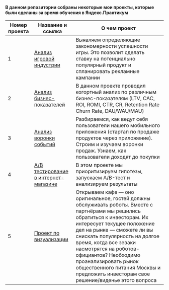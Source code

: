 **В данном репозитории собраны некоторые мои проекты, которые были сделаны за время обучения в Яндекс.Практикум**
 
Номер проекта | Название и ссылка | О чем проект |
--- | --- | --- |
1 | [Анализ игровой индустрии](https://github.com/AlexandrBelokon/YandexProjects/blob/main/01-%D0%90%D0%BD%D0%B0%D0%BB%D0%B8%D0%B7%20%D1%80%D1%8B%D0%BD%D0%BA%D0%B0%20%D0%BA%D0%BE%D0%BC%D0%BF%D1%8C%D1%8E%D1%82%D0%B5%D1%80%D0%BD%D1%8B%D1%85%20%D0%B8%D0%B3%D1%80/games_project.ipynb "Анализ игровой индустрии") | Выявляем определяющие закономерности успешности игры. Это позволит сделать ставку на потенциально популярный продукт и спланировать рекламные кампании |
2 | [Анализ бизнес-показателей](https://github.com/AlexandrBelokon/YandexProjects/blob/main/02-%D0%A0%D0%B0%D1%81%D1%81%D1%87%D0%B5%D1%82%20%D0%BF%D1%80%D0%BE%D0%B4%D1%83%D0%BA%D1%82%D0%BE%D0%B2%D1%8B%D1%85%20%D0%BC%D0%B5%D1%82%D1%80%D0%B8%D0%BA%20%D0%B8%20%D0%BA%D0%BE%D0%B3%D0%BE%D1%80%D1%82%D0%BD%D1%8B%D0%B9%20%D0%B0%D0%BD%D0%B0%D0%BB%D0%B8%D0%B7%20%D0%B4%D0%B0%D0%BD%D0%BD%D1%8B%D1%85/pdoduct_metrics.ipynb "Анализ бизнес-показателей") | В данном проекте проводил когортный анализ по различным бизнес-показателям (LTV, CAC, ROI, ROMI, CTR, CR, Retention Rate Churn Rate, DAU/WAU/MAU) |
3 | [Анализ воронки событий](https://github.com/AlexandrBelokon/YandexProjects/blob/main/03-%D0%92%D0%BE%D1%80%D0%BE%D0%BD%D0%BA%D0%B8%20%D1%81%D0%BE%D0%B1%D1%8B%D1%82%D0%B8%D0%B9/funnel.ipynb "Анализ бизнес-показателей") | Разбираемся, как ведут себя пользователи нашего мобильного приложения (стартап по продаже продуктов через приложение). Строим и изучаем воронки продаж. Узнаем, как пользователи доходят до покупки |
4 | [А/B тестирование в интернет-магазине](https://github.com/AlexandrBelokon/YandexProjects/blob/main/04-%D0%90%D0%91%20%D0%A2%D0%B5%D1%81%D1%82%D0%B8%D1%80%D0%BE%D0%B2%D0%B0%D0%BD%D0%B8%D0%B5/ab_tests.ipynb "Аналитика в интернет-магазине") | В этом проекте мы приоритизируем гипотезы, запускаем A/B-тест и анализируем результаты |
5 | [Проект по визуализации](https://github.com/AlexandrBelokon/YandexProjects/blob/main/05-%D0%92%D0%B8%D0%B7%D1%83%D0%B0%D0%BB%D0%B8%D0%B7%D0%B0%D1%86%D0%B8%D1%8F/visualisation.ipynb "Анализ рынка общественного питания Москвы") | Открываем кафе — оно оригинальное, гостей должны обслуживать роботы. Вместе с партнёрами мы решились обратиться к инвесторам. Их интересует текущее положение дел на рынке — сможете ли вы снискать популярность на долгое время, когда все зеваки насмотрятся на роботов-официантов? Необходимо проанализировать рынок общественного питания Москвы и предложить инвесторам свое решение/виденье этого вопроса |
